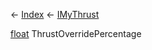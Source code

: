 ← [Index](Api-Index) ← [IMyThrust](Sandbox.ModAPI.Ingame.IMyThrust)

[float](System.Single) ThrustOverridePercentage